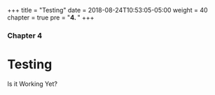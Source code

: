 +++
title = "Testing"
date = 2018-08-24T10:53:05-05:00
weight = 40
chapter = true
pre = "<b>4. </b>"
+++

### Chapter 4

# Testing

Is it Working Yet?
